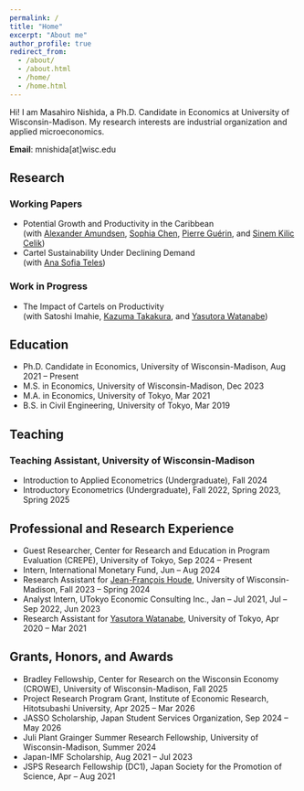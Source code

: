 ```yaml
---
permalink: /
title: "Home"
excerpt: "About me"
author_profile: true
redirect_from: 
  - /about/
  - /about.html
  - /home/
  - /home.html
---
```


Hi! I am Masahiro Nishida, a Ph.D. Candidate in Economics at University of Wisconsin-Madison. My research interests are industrial organization and applied microeconomics.

**Email**: mnishida\[at\]wisc.edu

## Research
### Working Papers
* Potential Growth and Productivity in the Caribbean  
(with [Alexander Amundsen](https://www.alexanderamundsen.com/), [Sophia Chen](https://sites.google.com/site/sophiachenecon/), [Pierre Guérin](https://sites.google.com/view/pierreguerineconomics/), and [Sinem Kilic Celik](https://scholar.google.com/citations?user=YPa7HrYAAAAJ))
* Cartel Sustainability Under Declining Demand  
(with [Ana Sofia Teles](https://anasofiateles.com/))
### Work in Progress
* The Impact of Cartels on Productivity  
(with Satoshi Imahie, [Kazuma Takakura](https://kazumatakakura.github.io/), and [Yasutora Watanabe](https://sites.google.com/view/yas-watanabe/))

## Education
* Ph.D. Candidate in Economics, University of Wisconsin-Madison, Aug 2021 &ndash; Present
* M.S. in Economics, University of Wisconsin-Madison, Dec 2023
* M.A. in Economics, University of Tokyo, Mar 2021
* B.S. in Civil Engineering, University of Tokyo, Mar 2019

## Teaching
### Teaching Assistant, University of Wisconsin-Madison
* Introduction to Applied Econometrics (Undergraduate), Fall 2024
* Introductory Econometrics (Undergraduate), Fall 2022, Spring 2023, Spring 2025

## Professional and Research Experience
* Guest Researcher, Center for Research and Education in Program Evaluation (CREPE), University of Tokyo, Sep 2024 &ndash; Present
* Intern, International Monetary Fund, Jun &ndash; Aug 2024
* Research Assistant for [Jean-François Houde](https://jfhoude.econ.wisc.edu/), University of Wisconsin-Madison, Fall 2023 &ndash; Spring 2024
* Analyst Intern, UTokyo Economic Consulting Inc., Jan &ndash; Jul 2021, Jul &ndash; Sep 2022, Jun 2023
* Research Assistant for [Yasutora Watanabe](https://sites.google.com/view/yas-watanabe/), University of Tokyo, Apr 2020 &ndash; Mar 2021

## Grants, Honors, and Awards
* Bradley Fellowship, Center for Research on the Wisconsin Economy (CROWE), University of Wisconsin-Madison, Fall 2025
* Project Research Program Grant, Institute of Economic Research, Hitotsubashi University, Apr 2025 &ndash; Mar 2026
* JASSO Scholarship, Japan Student Services Organization, Sep 2024 &ndash; May 2026
* Juli Plant Grainger Summer Research Fellowship, University of Wisconsin-Madison, Summer 2024
* Japan-IMF Scholarship, Aug 2021 &ndash; Jul 2023
* JSPS Research Fellowship (DC1), Japan Society for the Promotion of Science, Apr &ndash; Aug 2021